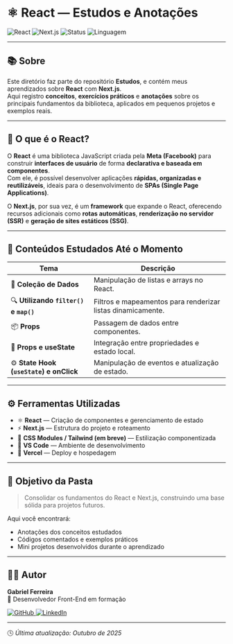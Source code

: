 # ⚛️ React — Estudos e Anotações

![React](https://img.shields.io/badge/React-18.0.0-61DAFB?logo=react&logoColor=white&style=flat-square)
![Next.js](https://img.shields.io/badge/Next.js-14.0-black?logo=next.js&logoColor=white&style=flat-square)
![Status](https://img.shields.io/badge/Status-Concluído-green?style=flat-square)
![Linguagem](https://img.shields.io/badge/Linguagem-JavaScript-blue?style=flat-square)

---

## 📚 Sobre

Este diretório faz parte do repositório **Estudos**, e contém meus aprendizados sobre **React** com **Next.js**.  
Aqui registro **conceitos**, **exercícios práticos** e **anotações** sobre os principais fundamentos da biblioteca, aplicados em pequenos projetos e exemplos reais.

---

## 🚀 O que é o React?

O **React** é uma biblioteca JavaScript criada pela **Meta (Facebook)** para construir **interfaces de usuário** de forma **declarativa e baseada em componentes**.  
Com ele, é possível desenvolver aplicações **rápidas, organizadas e reutilizáveis**, ideais para o desenvolvimento de **SPAs (Single Page Applications)**.

O **Next.js**, por sua vez, é um **framework** que expande o React, oferecendo recursos adicionais como **rotas automáticas**, **renderização no servidor (SSR)** e **geração de sites estáticos (SSG)**.

---

## 🧩 Conteúdos Estudados Até o Momento

| Tema | Descrição |
|------|------------|
| 🧮 **Coleção de Dados** | Manipulação de listas e arrays no React. |
| 🔍 **Utilizando `filter()` e `map()`** | Filtros e mapeamentos para renderizar listas dinamicamente. |
| 📦 **Props** | Passagem de dados entre componentes. |
| 🔄 **Props e useState** | Integração entre propriedades e estado local. |
| ⚙️ **State Hook (`useState`) e onClick** | Manipulação de eventos e atualização de estado. |

---

## ⚙️ Ferramentas Utilizadas

- ⚛️ **React** — Criação de componentes e gerenciamento de estado  
- ⚡ **Next.js** — Estrutura do projeto e roteamento  
- 💅 **CSS Modules / Tailwind (em breve)** — Estilização componentizada  
- 📂 **VS Code** — Ambiente de desenvolvimento  
- 🔗 **Vercel** — Deploy e hospedagem  

---

## 🎯 Objetivo da Pasta

> Consolidar os fundamentos do React e Next.js, construindo uma base sólida para projetos futuros.

Aqui você encontrará:
- Anotações dos conceitos estudados  
- Códigos comentados e exemplos práticos  
- Mini projetos desenvolvidos durante o aprendizado  

---

## 👨‍💻 Autor

**Gabriel Ferreira**  
📍 Desenvolvedor Front-End em formação  

<a href="https://github.com/GabrielFR-Dev" target="_blank">
  <img src="https://img.shields.io/badge/GitHub-000?style=for-the-badge&logo=github&logoColor=white" alt="GitHub"/>
</a>
<a href="https://www.linkedin.com/in/gabrieldeveloperweb" target="_blank">
  <img src="https://img.shields.io/badge/LinkedIn-0077B5?style=for-the-badge&logo=linkedin&logoColor=white" alt="LinkedIn"/>
</a>

---

🕓 *Última atualização: Outubro de 2025*
